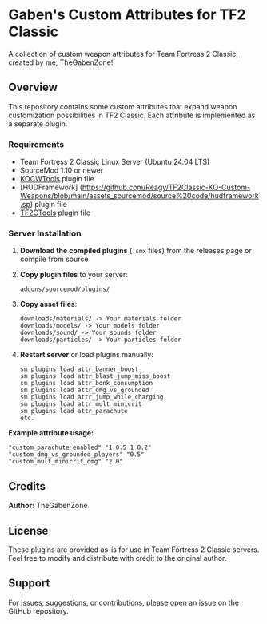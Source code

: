 # Gaben's Custom Attributes for TF2 Classic

A collection of custom weapon attributes for Team Fortress 2 Classic, created by me, TheGabenZone!

## Overview

This repository contains some custom attributes that expand weapon customization possibilities in TF2 Classic. Each attribute is implemented as a separate plugin.

### Requirements
- Team Fortress 2 Classic Linux Server (Ubuntu 24.04 LTS)
- SourceMod 1.10 or newer
- [KOCWTools](https://github.com/Reagy/TF2Classic-KO-Custom-Weapons/blob/main/assets_sourcemod/source%20code/kocwtools.sp) plugin file
- [HUDFramework] (https://github.com/Reagy/TF2Classic-KO-Custom-Weapons/blob/main/assets_sourcemod/source%20code/hudframework.sp) plugin file
- [TF2CTools](https://github.com/tf2classic/SM-TF2Classic-Tools/releases/tag/tf2ctools-2.2.0) plugin file  

### Server Installation

1. **Download the compiled plugins** (`.smx` files) from the releases page or compile from source

2. **Copy plugin files** to your server:
   ```
   addons/sourcemod/plugins/
   ```

3. **Copy asset files**:
   ```
   downloads/materials/ -> Your materials folder
   downloads/models/ -> Your models folder
   downloads/sound/ -> Your sounds folder
   downloads/particles/ -> Your particles folder
   ```

4. **Restart server** or load plugins manually:
   ```
   sm plugins load attr_banner_boost
   sm plugins load attr_blast_jump_miss_boost
   sm plugins load attr_bonk_consumption
   sm plugins load attr_dmg_vs_grounded
   sm plugins load attr_jump_while_charging
   sm plugins load attr_mult_minicrit
   sm plugins load attr_parachute
   etc.
   ```

**Example attribute usage:**
```
"custom_parachute_enabled" "1 0.5 1 0.2"
"custom_dmg_vs_grounded_players" "0.5"
"custom_mult_minicrit_dmg" "2.0"
```
## Credits

**Author:** TheGabenZone

## License

These plugins are provided as-is for use in Team Fortress 2 Classic servers. Feel free to modify and distribute with credit to the original author.

## Support

For issues, suggestions, or contributions, please open an issue on the GitHub repository.